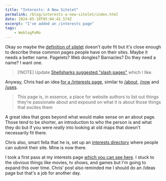 ```yaml
---
title: "Interests: A New Sitelet"
permalink: /blog/interests-a-new-sitelet/index.html
date: 2024-05-10T05:04:42.574Z
excerpt: "I've added an /interests page"
tags:
    - WeblogPoMo
---
```


Okay so maybe the [definition of sitelet](https://en.wiktionary.org/wiki/sitelet#English) doesn't quite fit but it's close enough to describe these common pages people have on their sites. Maybe it needs a better name. Pagelets? Web dongles? Barnacles? Do they need a name? I want one.

> [!NOTE] Update
> [Shellsharks suggested "slash pages"](https://shellsharks.social/@shellsharks/112416323777089561) which I like.

Anyway, Chris had an idea [for a /interests page](https://chrisburnell.com/note/slash-interests/), similar to [/about](/about), [/now](/now) and [/uses](/uses).

> This page is, in essence, a place for website authors to list out things they’re passionate about and expound on what it is about those things that excites them

A great idea that goes beyond what would make sense on an about page. Those tend to be shorter, an introduction to who the person is and what they do but if you were _really_ into looking at old maps that doesn't necessarily fit there.

Chris also, smart fella that he is, set up an [interests directory](https://chrisburnell.github.io/interests-directory/) where people can submit their site. Mine is now there.

I took a first pass at my interests page [which you can see here](/interests). I stuck to the obvious things like movies, tv shows, and games but I'm going to expand this over time. Chris' post also reminded me I should do an /ideas page but that's a job for another day.